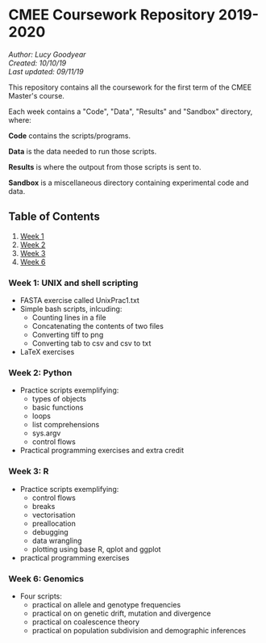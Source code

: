 # CMEE Coursework Repository 2019-2020

*Author: Lucy Goodyear*  
*Created: 10/10/19*  
*Last updated: 09/11/19*

This repository contains all the coursework for the first term of the CMEE Master's course. 

Each week contains a "Code", "Data", "Results" and "Sandbox" directory, where:

**Code** contains the scripts/programs.

**Data** is the data needed to run those scripts.

**Results** is where the outpout from those scripts is sent to.

**Sandbox** is a miscellaneous directory containing experimental code and data.

## Table of Contents
1. [Week 1](#Week-1:-UNIX-and-bash-scripting)
2. [Week 2](#Week-2:-Python)
3. [Week 3](#Week-3:-R)
6. [Week 6](#Week6:-Genomics) 

### Week 1: UNIX and shell scripting

* FASTA exercise called UnixPrac1.txt
* Simple bash scripts, inlcuding:
    * Counting lines in a file
    * Concatenating the contents of two files
    * Converting tiff to png
    * Converting tab to csv and csv to txt
* LaTeX exercises

### Week 2: Python

*  Practice scripts exemplifying:
    * types of objects
    * basic functions
    * loops
    * list comprehensions
    * sys.argv
    * control flows
* Practical programming exercises and extra credit

### Week 3: R

* Practice scripts exemplifying:
    * control flows
    * breaks
    * vectorisation
    * preallocation
    * debugging
    * data wrangling
    * plotting using base R, qplot and ggplot
* practical programming exercises

### Week 6: Genomics

* Four scripts: 
    * practical on allele and genotype frequencies
    * practical on on genetic drift, mutation and divergence
    * practical on coalescence theory
    * practical on population subdivision and demographic inferences



